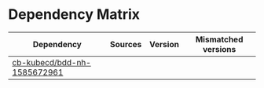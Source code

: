 # Dependency Matrix

Dependency | Sources | Version | Mismatched versions
---------- | ------- | ------- | -------------------
[cb-kubecd/bdd-nh-1585672961](https://github.com/cb-kubecd/bdd-nh-1585672961.git) |  | []() | 
